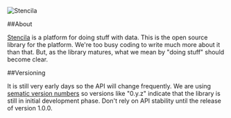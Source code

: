 ![Stencila](http://static.stenci.la/img/logo-name-400x88.png)

##About

[Stencila](http://stenci.la) is a platform for doing stuff with data.
This is the open source library for the platform.
We're too busy coding to write much more about it than that.
But, as the library matures, what we mean by "doing stuff" should become clear.

##Versioning

It is still very early days so the API will change frequently.
We are using [sematic version numbers](http://semver.org/) so versions like "0.y.z" indicate that the library is still in initial development phase.
Don't rely on API stability until the release of version 1.0.0.
